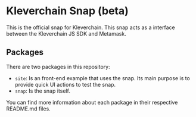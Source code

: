 # Kleverchain Snap (beta)

This is the official snap for Kleverchain. This snap acts as a interface between the Kleverchain JS SDK and Metamask.

## Packages

There are two packages in this repository:

- `site`: Is an front-end example that uses the snap. Its main purpose is to provide quick UI actions to test the snap.
- `snap`: Is the snap itself.

You can find more information about each package in their respective README.md files.
